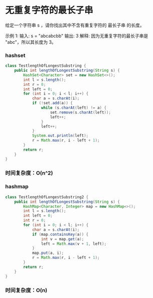 # 无重复字符的最长子串

给定一个字符串 s ，请你找出其中不含有重复字符的 最长子串 的长度。

示例 1:
输入: s = "abcabcbb"
输出: 3 
解释: 因为无重复字符的最长子串是 "abc"，所以其长度为 3。


### hashset
```java
class TestlengthOfLongestSubstring {
    public int lengthOfLongestSubstring(String s) {
        HashSet<Character> set = new HashSet<>();
        int l = s.length();
        int r = 0;
        int left = 0;
        for (int i = 0; i < l; i++) {
            char a = s.charAt(i);
            if (!set.add(a)) {
                while (s.charAt(left) != a) {
                    set.remove(s.charAt(left));
                    left++;
                }
                left++;
            }
            System.out.println(left);
            r = Math.max(r, i - left + 1);
        }
        return r;
    }
}
```
### 时间复杂度：O(n^2)


### hashmap
```java
class TestlengthOfLongestSubstring2 {
    public int lengthOfLongestSubstring(String s) {
        HashMap<Character, Integer> map = new HashMap<>();
        int l = s.length();
        int left = 0;
        int r = 0;
        for (int i = 0; i < l; i++) {
            char a = s.charAt(i);
            if (map.containsKey(a)) {
                int v = map.get(a);
                left = Math.max(v + 1, left);
            }
            map.put(a, i);
            r = Math.max(r, i - left + 1);
        }
        return r;
    }
}
```
### 时间复杂度：O(n)
